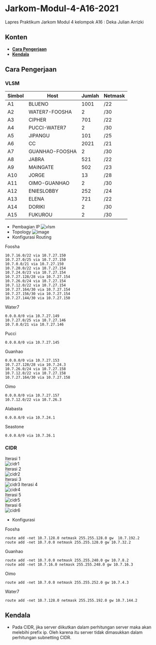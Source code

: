 # Jarkom-Modul-4-A16-2021
Lapres Praktikum Jarkom Modul 4
kelompok A16 : Deka Julian Arrizki  

## **Konten**
* [**Cara Pengerjaan**](#cara-pengerjaan)
* [**Kendala**](#kendala)


## Cara Pengerjaan
### VLSM

| Simbol | Host | Jumlah | Netmask |
| ------------- | ------------- | ------------- | ------------- |
| A1 | BLUENO | 1001 | /22 |
| A2 | WATER7-FOOSHA | 2 | /30 |
| A3 | CIPHER | 701 | /22 |
| A4 | PUCCI-WATER7 | 2 | /30 |
| A5 | JIPANGU | 101 | /25 |
| A6 | CC | 2021 | /21 |
| A7 | GUANHAO-FOOSHA | 2 | /30 |
| A8 | JABRA | 521 | /22 |
| A9 | MAINGATE | 502 | /23 |
| A10 | JORGE | 13 | /28 |
| A11 | OIMO-GUANHAO | 2 | /30 |
| A12 | ENIESLOBBY | 252 | /24 |
| A13 | ELENA | 721 | /22 |
| A14 | DORIKI | 2 | /30 |
| A15 | FUKUROU | 2 | /30 |

* Pembagian IP
![vlsm](https://user-images.githubusercontent.com/55046884/143475930-6f3c7ec9-f14b-408e-9210-7c3f538775a1.png)
* Topology
![image](https://user-images.githubusercontent.com/55046884/143476263-19835ea5-9585-4676-89dc-475ff6a315af.png)
* Konfigurasi Routing  

Foosha  
```
10.7.16.0/22 via 10.7.27.150
10.7.27.0/25 via 10.7.27.150
10.7.0.0/21 via 10.7.27.150
10.7.20.0/22 via 10.7.27.154
10.7.24.0/23 via 10.7.27.154
10.7.27.128/28 via 10.7.27.154
10.7.26.0/24 via 10.7.27.154
10.7.12.0/22 via 10.7.27.154
10.7.27.164/30 via 10.7.27.154
10.7.27.156/30 via 10.7.27.154
10.7.27.144/30 via 10.7.27.150
```
Water7
```
0.0.0.0/0 via 10.7.27.149
10.7.27.0/25 via 10.7.27.146
10.7.0.0/21 via 10.7.27.146
```
Pucci
```
0.0.0.0/0 via 10.7.27.145
```
Guanhao
```
0.0.0.0/0 via 10.7.27.153
10.7.27.128/28 via 10.7.24.3
10.7.26.0/24 via 10.7.27.158
10.7.12.0/22 via 10.7.27.158
10.7.27.164/30 via 10.7.27.158
```
Oimo
```
0.0.0.0/0 via 10.7.27.157
10.7.12.0/22 via 10.7.26.3
```
Alabasta
```
0.0.0.0/0 via 10.7.24.1
```
Seastone
```
0.0.0.0/0 via 10.7.26.1
```
### CIDR
Iterasi 1  
![cidr1](https://user-images.githubusercontent.com/55046884/143606790-d7a6c9df-cbc0-43ed-ac8d-e87c1cea00a6.png)  
Iterasi 2  
![cidr2](https://user-images.githubusercontent.com/55046884/143607049-3e2f76e2-733e-49db-aa87-15c7ee0b010b.png)  
Iterasi 3  
![cidr3](https://user-images.githubusercontent.com/55046884/143607195-08c75c45-d97f-490d-a328-4ca94fd0fd5e.png)
Iterasi 4  
![cidr4](https://user-images.githubusercontent.com/55046884/143607727-f0096421-95ef-4fce-820f-7bfd50941a83.png)  
Iterasi 5  
![cidr5](https://user-images.githubusercontent.com/55046884/143607898-a99e577c-2f0f-4078-a407-ca57ea090d5c.png)  
Iterasi 6  
![cidr6](https://user-images.githubusercontent.com/55046884/143608199-32c754de-a33b-4b1d-acb7-a9938352c2b8.png)  

* Konfigurasi  

Foosha
```
route add -net 10.7.128.0 netmask 255.255.128.0 gw  10.7.192.2
route add -net 10.7.0.0 netmask 255.255.128.0 gw 10.7.32.2
```
Guanhao
```
route add -net 10.7.0.0 netmask 255.255.240.0 gw 10.7.8.2
route add -net 10.7.16.0 netmask 255.255.248.0 gw 10.7.16.3
```
Oimo
```
route add -net 10.7.0.0 netmask 255.255.252.0 gw 10.7.4.3
```
Water7
```
route add -net 10.7.128.0 netmask 255.255.192.0 gw 10.7.144.2
```

## Kendala
* Pada CIDR, jika server diikutkan dalam perhitungan server maka akan melebihi prefix ip. Oleh karena itu server tidak dimasukkan dalam perhitungan subnetting CIDR.
